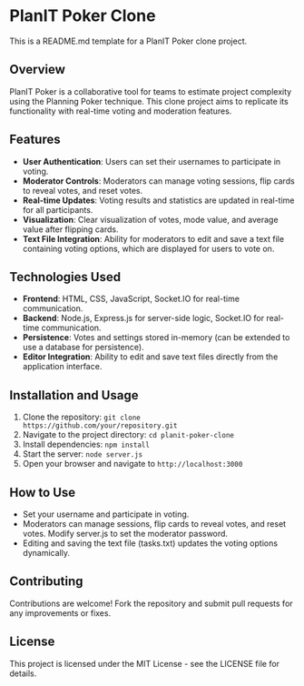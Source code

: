 # PlanIT Poker Clone

This is a README.md template for a PlanIT Poker clone project.

## Overview

PlanIT Poker is a collaborative tool for teams to estimate project complexity using the Planning Poker technique. This clone project aims to replicate its functionality with real-time voting and moderation features.

## Features

- **User Authentication**: Users can set their usernames to participate in voting.
- **Moderator Controls**: Moderators can manage voting sessions, flip cards to reveal votes, and reset votes.
- **Real-time Updates**: Voting results and statistics are updated in real-time for all participants.
- **Visualization**: Clear visualization of votes, mode value, and average value after flipping cards.
- **Text File Integration**: Ability for moderators to edit and save a text file containing voting options, which are displayed for users to vote on.

## Technologies Used

- **Frontend**: HTML, CSS, JavaScript, Socket.IO for real-time communication.
- **Backend**: Node.js, Express.js for server-side logic, Socket.IO for real-time communication.
- **Persistence**: Votes and settings stored in-memory (can be extended to use a database for persistence).
- **Editor Integration**: Ability to edit and save text files directly from the application interface.

## Installation and Usage

1. Clone the repository: `git clone https://github.com/your/repository.git`
2. Navigate to the project directory: `cd planit-poker-clone`
3. Install dependencies: `npm install`
4. Start the server: `node server.js`
5. Open your browser and navigate to `http://localhost:3000`

## How to Use

- Set your username and participate in voting.
- Moderators can manage sessions, flip cards to reveal votes, and reset votes. Modify server.js to set the moderator password.
- Editing and saving the text file (tasks.txt) updates the voting options dynamically.

## Contributing

Contributions are welcome! Fork the repository and submit pull requests for any improvements or fixes.

## License

This project is licensed under the MIT License - see the LICENSE file for details.
